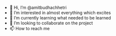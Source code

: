 - 👋 Hi, I’m @amitbudhachhetri
- 👀 I’m interested in almost everything which excites 
- 🌱 I’m currently learning what needed to be learned
- 💞️ I’m looking to collaborate on the project
- 📫 How to reach me 

<!---
amitbudhachhetri/amitbudhachhetri is a ✨ special ✨ repository because its `README.md` (this file) appears on your GitHub profile.
You can click the Preview link to take a look at your changes.
--->
